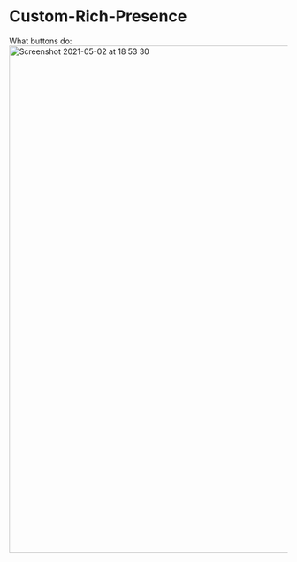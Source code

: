 # Custom-Rich-Presence

What buttons do:
<img width="916" alt="Screenshot 2021-05-02 at 18 53 30" src="https://user-images.githubusercontent.com/82450397/116822656-d8b30180-ab77-11eb-89d5-82a3678202d7.png">
